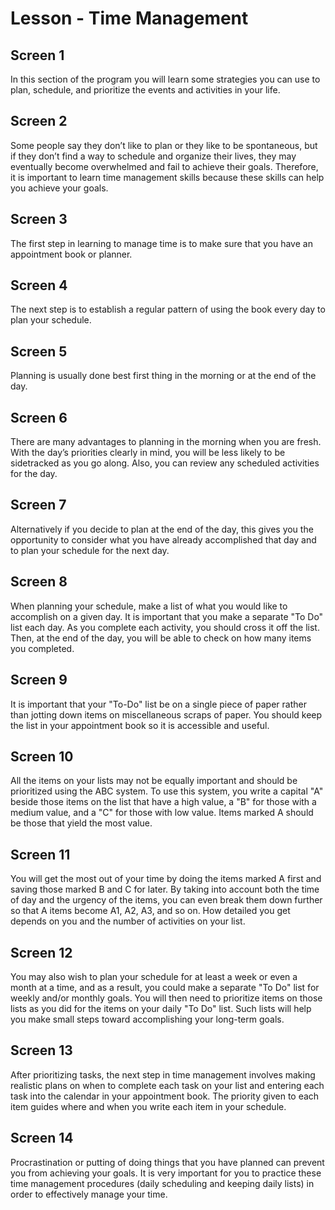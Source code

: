 # Lesson - Time Management

## Screen 1
In this section of the program you will learn some strategies you can use to plan, schedule, and prioritize the events and activities in your life.

## Screen 2
Some people say they don’t like to plan or they like to be spontaneous, but if they don’t find a way to schedule and organize their lives, they may eventually become overwhelmed and fail to achieve their goals. Therefore, it is important to learn time management skills because these skills can help you achieve your goals.

## Screen 3
The first step in learning to manage time is to make sure that you have an appointment book or planner.

## Screen 4
The next step is to establish a regular pattern of using the book every day to plan your schedule.

## Screen 5
Planning is usually done best first thing in the morning or at the end of the day.

## Screen 6
There are many advantages to planning in the morning when you are fresh. With the day’s priorities clearly in mind, you will be less likely to be sidetracked as you go along. Also, you can review any scheduled activities for the day.

## Screen 7
Alternatively if you decide to plan at the end of the day, this gives you the opportunity to consider what you have already accomplished that day and to plan your schedule for the next day.

## Screen 8
When planning your schedule, make a list of what you would like to accomplish on a given day. It is important that you make a separate "To Do" list each day. As you complete each activity, you should cross it off the list. Then, at the end of the day, you will be able to check on how many items you completed.

## Screen 9
It is important that your "To-Do" list be on a single piece of paper rather than jotting down items on miscellaneous scraps of paper. You should keep the list in your appointment book so it is accessible and useful.

## Screen 10
All the items on your lists may not be equally important and should be prioritized using the ABC system. To use this system, you write a capital "A" beside those items on the list that have a high value, a "B" for those with a medium value, and a "C" for those with low value. Items marked A should be those that yield the most value.

## Screen 11
You will get the most out of your time by doing the items marked A first and saving those marked B and C for later. By taking into account both the time of day and the urgency of the items, you can even break them down further so that A items become A1, A2, A3, and so on. How detailed you get depends on you and the number of activities on your list.

## Screen 12
You may also wish to plan your schedule for at least a week or even a month at a time, and as a result, you could make a separate "To Do" list for weekly and/or monthly goals. You will then need to prioritize items on those lists as you did for the items on your daily "To Do" list. Such lists will help you make small steps toward accomplishing your long-term goals.

## Screen 13
After prioritizing tasks, the next step in time management involves making realistic plans on when to complete each task on your list and entering each task into the calendar in your appointment book. The priority given to each item guides where and when you write each item in your schedule.

## Screen 14
Procrastination or putting of doing things that you have planned can prevent you from achieving your goals. It is very important for you to practice these time management procedures (daily scheduling and keeping daily lists) in order to effectively manage your time.

